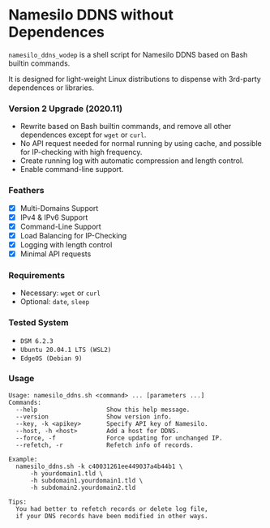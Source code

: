 Namesilo DDNS without Dependences
===================

`namesilo_ddns_wodep` is a shell script for Namesilo DDNS based on Bash builtin commands.

It is designed for light-weight Linux distributions to dispense with 3rd-party dependences or libraries.

### Version 2 Upgrade (2020.11)

* Rewrite based on Bash builtin commands, and remove all other dependences except for `wget` or `curl`.
* No API request needed for normal running by using cache, and possible for IP-checking with high frequency.
* Create running log with automatic compression and length control.
* Enable command-line support.

### Feathers

* [x] Multi-Domains Support
* [x] IPv4 & IPv6 Support
* [x] Command-Line Support
* [x] Load Balancing for IP-Checking
* [x] Logging with length control
* [x] Minimal API requests

### Requirements

* Necessary: `wget` or `curl`
* Optional:  `date`, `sleep`

### Tested System

* `DSM 6.2.3`
* `Ubuntu 20.04.1 LTS (WSL2)`
* `EdgeOS (Debian 9)`

### Usage

```
Usage: namesilo_ddns.sh <command> ... [parameters ...]
Commands:
  --help                   Show this help message.
  --version                Show version info.
  --key, -k <apikey>       Specify API key of Namesilo.
  --host, -h <host>        Add a host for DDNS.
  --force, -f              Force updating for unchanged IP.
  --refetch, -r            Refetch info of records.

Example:
  namesilo_ddns.sh -k c40031261ee449037a4b44b1 \
      -h yourdomain1.tld \
      -h subdomain1.yourdomain1.tld \
      -h subdomain2.yourdomain2.tld

Tips:
  You had better to refetch records or delete log file,
  if your DNS records have been modified in other ways.
```
